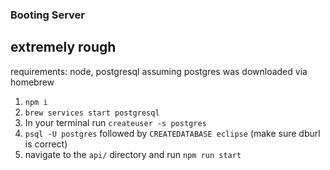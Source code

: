### Booting Server
## extremely rough
requirements: node, postgresql
assuming postgres was downloaded via homebrew
1. `npm i`
2. `brew services start postgresql`
3. In your terminal run `createuser -s postgres`
4. `psql -U postgres` followed by `CREATEDATABASE eclipse` (make sure dburl is correct)
5. navigate to the `api/` directory and run `npm run start`